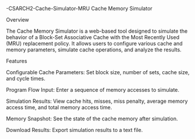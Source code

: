 -CSARCH2-Cache-Simulator-MRU
Cache Memory Simulator

Overview

The Cache Memory Simulator is a web-based tool designed to simulate the behavior of a Block-Set Associative Cache with the Most Recently Used (MRU) replacement policy. It allows users to configure various cache and memory parameters, simulate cache operations, and analyze the results.

Features

Configurable Cache Parameters: Set block size, number of sets, cache size, and cycle times.

Program Flow Input: Enter a sequence of memory accesses to simulate.

Simulation Results: View cache hits, misses, miss penalty, average memory access time, and total memory access time.

Memory Snapshot: See the state of the cache memory after simulation.

Download Results: Export simulation results to a text file.
